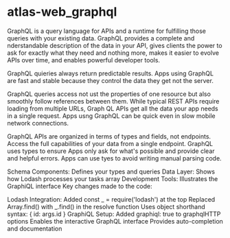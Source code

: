 # atlas-web_graphql

GraphQL is a query language for APIs and a runtime for fulfilling those queries with your existing data.  GraphQL provides a complete and nderstandable description of the data in your API, gives clients the power to ask for exactly what they need and nothing more, makes it easier to evolve APIs over time, and enables powerful developer tools.

GraphQL quieries always return predictable results.  Apps using GraphQL are fast and stable because they control the data they get not the server.

GraphQL queries access not ust the properties of one resource but also smoothly follow references between them.  While typical REST APIs require loading from multiple URLs, Graph QL APIs get all the data your app needs in a single request.  Apps usng GraphQL can be quick even in slow mobile network connections.

GraphQL APIs are organized in terms of types and fields, not endpoints.  Access the full capabilities of your data from a single endpoint.  GraphQL uses types to ensure Apps only ask for what's possible and provide clear and helpful errors.  Apps can use tyes to avoid writing manual parsing code.


Schema Components: Defines your types and queries
Data Layer: Shows how Lodash processes your tasks array
Development Tools: Illustrates the GraphiQL interface
Key changes made to the code:

Lodash Integration:
Added const _ = require('lodash') at the top
Replaced Array.find() with _.find() in the resolve function
Uses object shorthand syntax: { id: args.id }
GraphiQL Setup:
Added graphiql: true to graphqlHTTP options
Enables the interactive GraphQL interface
Provides auto-completion and documentation